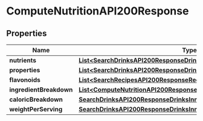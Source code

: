 

# ComputeNutritionAPI200Response

## Properties

Name | Type | Description | Notes
------------ | ------------- | ------------- | -------------
**nutrients** | [**List&lt;SearchDrinksAPI200ResponseDrinksInnerNutritionNutrientsInner&gt;**](SearchDrinksAPI200ResponseDrinksInnerNutritionNutrientsInner.md) |  |  [optional]
**properties** | [**List&lt;SearchDrinksAPI200ResponseDrinksInnerNutritionFlavonoidsInner&gt;**](SearchDrinksAPI200ResponseDrinksInnerNutritionFlavonoidsInner.md) |  |  [optional]
**flavonoids** | [**List&lt;SearchRecipesAPI200ResponseRecipesInnerNutritionNutrientsInner&gt;**](SearchRecipesAPI200ResponseRecipesInnerNutritionNutrientsInner.md) |  |  [optional]
**ingredientBreakdown** | [**List&lt;ComputeNutritionAPI200ResponseIngredientBreakdownInner&gt;**](ComputeNutritionAPI200ResponseIngredientBreakdownInner.md) |  |  [optional]
**caloricBreakdown** | [**SearchDrinksAPI200ResponseDrinksInnerNutritionCaloricBreakdown**](SearchDrinksAPI200ResponseDrinksInnerNutritionCaloricBreakdown.md) |  |  [optional]
**weightPerServing** | [**SearchDrinksAPI200ResponseDrinksInnerNutritionWeightPerServing**](SearchDrinksAPI200ResponseDrinksInnerNutritionWeightPerServing.md) |  |  [optional]




